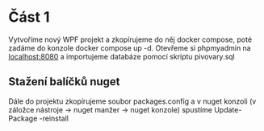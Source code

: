 # Část 1

Vytvoříme nový WPF projekt a zkopírujeme do něj docker compose, poté zadáme do konzole docker compose up -d.
Otevřeme si phpmyadmin na [localhost:8080](http://localhost:8080/) a importujeme databáze pomocí skriptu pivovary.sql

## Stažení balíčků nuget
Dále do projektu zkopírujeme soubor packages.config a v nuget konzoli (v záložce nástroje -> nuget manžer -> nuget konzole) spustíme Update-Package -reinstall
